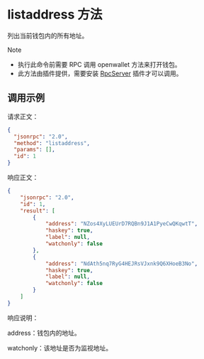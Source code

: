 # listaddress 方法

列出当前钱包内的所有地址。

> [!Note]
>
> - 执行此命令前需要 RPC 调用 openwallet 方法来打开钱包。
> - 此方法由插件提供，需要安装 [RpcServer](https://github.com/neo-project/neo-modules/releases) 插件才可以调用。

## 调用示例

请求正文：

```json
{
  "jsonrpc": "2.0",
  "method": "listaddress",
  "params": [],
  "id": 1
}
```

响应正文：

```json
{
    "jsonrpc": "2.0",
    "id": 1,
    "result": [
        {
            "address": "NZos4XyLUEUrD7RQBn9J1A1PyeCwQKqwtT",
            "haskey": true,
            "label": null,
            "watchonly": false
        },
        {
            "address": "NdAth5nq7RyG4HEJRsVJxnk9Q6XHoeB3No",
            "haskey": true,
            "label": null,
            "watchonly": false
        }
    ]
}
```

响应说明：

address：钱包内的地址。

watchonly：该地址是否为监视地址。

